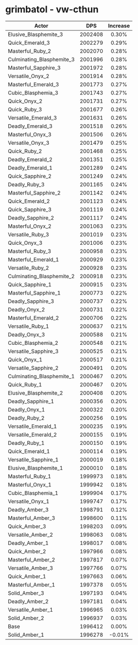 # grimbatol - vw-cthun
| Actor | DPS | Increase |
|---|:---:|:---:|
|Elusive_Blasphemite_3|2002408|0.30%|
|Quick_Emerald_3|2002279|0.29%|
|Masterful_Ruby_2|2002070|0.28%|
|Culminating_Blasphemite_3|2001996|0.28%|
|Masterful_Sapphire_3|2001972|0.28%|
|Versatile_Onyx_2|2001914|0.28%|
|Masterful_Emerald_3|2001773|0.27%|
|Cubic_Blasphemia_3|2001743|0.27%|
|Quick_Onyx_2|2001731|0.27%|
|Quick_Ruby_3|2001677|0.26%|
|Versatile_Emerald_3|2001631|0.26%|
|Deadly_Emerald_3|2001518|0.26%|
|Masterful_Onyx_3|2001506|0.26%|
|Versatile_Onyx_3|2001479|0.25%|
|Quick_Ruby_2|2001468|0.25%|
|Deadly_Emerald_2|2001351|0.25%|
|Deadly_Emerald_1|2001289|0.24%|
|Quick_Sapphire_2|2001249|0.24%|
|Deadly_Ruby_3|2001165|0.24%|
|Masterful_Sapphire_2|2001142|0.24%|
|Quick_Emerald_2|2001123|0.24%|
|Quick_Sapphire_3|2001119|0.24%|
|Deadly_Sapphire_2|2001117|0.24%|
|Masterful_Onyx_2|2001063|0.23%|
|Versatile_Ruby_3|2001019|0.23%|
|Quick_Onyx_3|2001006|0.23%|
|Masterful_Ruby_3|2000958|0.23%|
|Masterful_Emerald_1|2000929|0.23%|
|Versatile_Ruby_2|2000928|0.23%|
|Culminating_Blasphemite_2|2000918|0.23%|
|Quick_Sapphire_1|2000915|0.23%|
|Masterful_Sapphire_1|2000773|0.22%|
|Deadly_Sapphire_3|2000737|0.22%|
|Deadly_Onyx_2|2000731|0.22%|
|Masterful_Emerald_2|2000706|0.22%|
|Versatile_Ruby_1|2000637|0.21%|
|Deadly_Onyx_3|2000588|0.21%|
|Cubic_Blasphemia_2|2000548|0.21%|
|Versatile_Sapphire_3|2000525|0.21%|
|Quick_Onyx_1|2000517|0.21%|
|Versatile_Sapphire_2|2000491|0.20%|
|Culminating_Blasphemite_1|2000467|0.20%|
|Quick_Ruby_1|2000467|0.20%|
|Elusive_Blasphemite_2|2000408|0.20%|
|Deadly_Sapphire_1|2000356|0.20%|
|Deadly_Onyx_1|2000322|0.20%|
|Deadly_Ruby_2|2000256|0.19%|
|Versatile_Emerald_1|2000235|0.19%|
|Versatile_Emerald_2|2000155|0.19%|
|Deadly_Ruby_1|2000150|0.19%|
|Quick_Emerald_1|2000114|0.19%|
|Versatile_Sapphire_1|2000019|0.18%|
|Elusive_Blasphemite_1|2000010|0.18%|
|Masterful_Ruby_1|1999973|0.18%|
|Masterful_Onyx_1|1999942|0.18%|
|Cubic_Blasphemia_1|1999904|0.17%|
|Versatile_Onyx_1|1999747|0.17%|
|Deadly_Amber_3|1998791|0.12%|
|Masterful_Amber_3|1998600|0.11%|
|Quick_Amber_3|1998203|0.09%|
|Versatile_Amber_2|1998063|0.08%|
|Deadly_Amber_1|1998017|0.08%|
|Quick_Amber_2|1997966|0.08%|
|Masterful_Amber_2|1997817|0.07%|
|Versatile_Amber_3|1997766|0.07%|
|Quick_Amber_1|1997663|0.06%|
|Masterful_Amber_1|1997378|0.05%|
|Solid_Amber_3|1997193|0.04%|
|Deadly_Amber_2|1997181|0.04%|
|Versatile_Amber_1|1996965|0.03%|
|Solid_Amber_2|1996937|0.03%|
|Base|1996412|0.00%|
|Solid_Amber_1|1996278|-0.01%|
